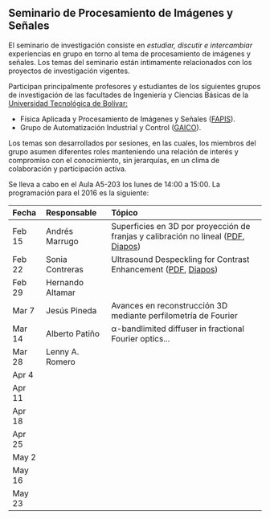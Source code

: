 
## Seminario de Procesamiento de Imágenes y Señales

El seminario de investigación consiste en *estudiar, discutir e intercambiar* experiencias en grupo en torno al tema de procesamiento de imágenes y señales. Los temas del seminario están intimamente relacionados con los proyectos de investigación vigentes. 

Participan principalmente profesores y estudiantes de los siguientes grupos de investigación de las facultades de Ingeniería y Ciencias Básicas de la [Universidad Tecnológica de Bolívar:](http://www.unitecnologica.edu.co/ "Universidad Tecnológica de Bolívar | Una institución con vocación empresarial e internacional")

- Física Aplicada y Procesamiento de Imágenes y Señales ([FAPIS](http://scienti.colciencias.gov.co:8080/gruplac/jsp/visualiza/visualizagr.jsp?nro=00000000012959 "GrupLAC - Plataforma SCienTI - Colombia")).
- Grupo de Automatización Industrial y Control ([GAICO](http://scienti.colciencias.gov.co:8080/gruplac/jsp/visualiza/visualizagr.jsp?nro=00000000003446 "GrupLAC - Plataforma SCienTI - Colombia")).

Los temas son desarrollados por sesiones, en las cuales, los miembros del grupo asumen diferentes roles manteniendo una relación de interés y compromiso con el conocimiento, sin jerarquías, en un clima de colaboración y participación activa.

Se lleva a cabo en el Aula A5-203 los lunes de 14:00 a 15:00. La programación para el 2016 es la siguiente:


| Fecha  | Responsable      | Tópico                                                                                      |  
| :----- | :--------------- | :------------------------------------------------------------------------------------------ |  
| Feb 15 | Andrés Marrugo   | Superficies en 3D por proyección de franjas y calibración no lineal ([PDF][1], [Diapos][2]) |  
| Feb 22 | Sonia Contreras  | Ultrasound Despeckling for Contrast Enhancement ([PDF][3], [Diapos][4])                     |  
| Feb 29 | Hernando Altamar |                                                                                             |  
| Mar 7  | Jesús Pineda     | Avances en reconstrucción 3D mediante perfilometría de Fourier                              |  
| Mar 14 | Alberto Patiño   | α-bandlimited diffuser in fractional Fourier optics...                                      |  
| Mar 28 | Lenny A. Romero  |                                                                                             |  
| Apr 4  |                  |                                                                                             |  
| Apr 11 |                  |                                                                                             |  
| Apr 18 |                  |                                                                                             |  
| Apr 25 |                  |                                                                                             |  
| May 2  |                  |                                                                                             |  
| May 16 |                  |                                                                                             |  
| May 23 |                  |                                                                                             |  


[1]: papers/Juan_E_Ortuno_2009.pdf
[2]: slides/3D_FMT_Profilometry-seminario.pdf
[3]: papers/ultrasound-despeckling-for-contrast-enhancement-10.pdf
[4]: slides/ultrasound-despeckling-for-contrast-enhancement.pptx




